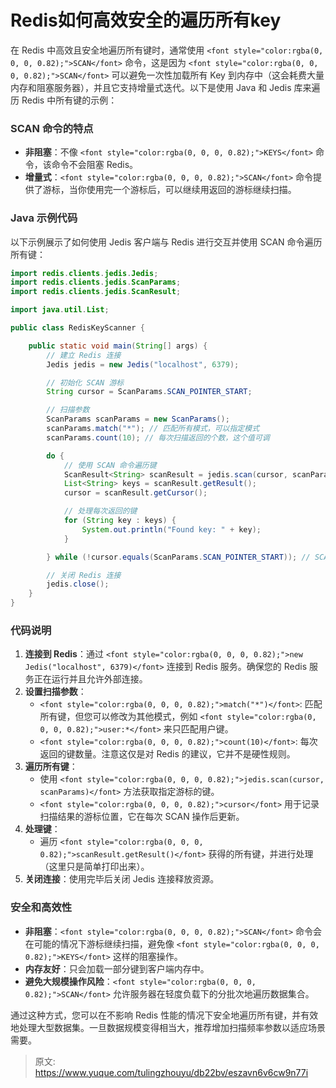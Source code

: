 # Redis如何高效安全的遍历所有key

<font style="color:rgba(0, 0, 0, 0.82);">在 Redis 中高效且安全地遍历所有键时，通常使用 </font>`<font style="color:rgba(0, 0, 0, 0.82);">SCAN</font>`<font style="color:rgba(0, 0, 0, 0.82);"> 命令，这是因为 </font>`<font style="color:rgba(0, 0, 0, 0.82);">SCAN</font>`<font style="color:rgba(0, 0, 0, 0.82);"> 可以避免一次性加载所有 Key 到内存中（这会耗费大量内存和阻塞服务器），并且它支持增量式迭代。以下是使用 Java 和 Jedis 库来遍历 Redis 中所有键的示例：</font>

### <font style="color:rgba(0, 0, 0, 0.82);">SCAN 命令的特点</font>
+ **<font style="color:rgba(0, 0, 0, 0.82);">非阻塞</font>**<font style="color:rgba(0, 0, 0, 0.82);">：不像</font><font style="color:rgba(0, 0, 0, 0.82);"> </font>`<font style="color:rgba(0, 0, 0, 0.82);">KEYS</font>`<font style="color:rgba(0, 0, 0, 0.82);"> </font><font style="color:rgba(0, 0, 0, 0.82);">命令，该命令不会阻塞 Redis。</font>
+ **<font style="color:rgba(0, 0, 0, 0.82);">增量式</font>**<font style="color:rgba(0, 0, 0, 0.82);">：</font>`<font style="color:rgba(0, 0, 0, 0.82);">SCAN</font>`<font style="color:rgba(0, 0, 0, 0.82);"> </font><font style="color:rgba(0, 0, 0, 0.82);">命令提供了游标，当你使用完一个游标后，可以继续用返回的游标继续扫描。</font>

### <font style="color:rgba(0, 0, 0, 0.82);">Java 示例代码</font>
<font style="color:rgba(0, 0, 0, 0.82);">以下示例展示了如何使用 Jedis 客户端与 Redis 进行交互并使用 SCAN 命令遍历所有键：</font>

```java
import redis.clients.jedis.Jedis;  
import redis.clients.jedis.ScanParams;  
import redis.clients.jedis.ScanResult;  

import java.util.List;  

public class RedisKeyScanner {  

    public static void main(String[] args) {  
        // 建立 Redis 连接  
        Jedis jedis = new Jedis("localhost", 6379);  

        // 初始化 SCAN 游标  
        String cursor = ScanParams.SCAN_POINTER_START;  

        // 扫描参数  
        ScanParams scanParams = new ScanParams();  
        scanParams.match("*"); // 匹配所有模式，可以指定模式  
        scanParams.count(10); // 每次扫描返回的个数，这个值可调  

        do {  
            // 使用 SCAN 命令遍历键  
            ScanResult<String> scanResult = jedis.scan(cursor, scanParams);  
            List<String> keys = scanResult.getResult();  
            cursor = scanResult.getCursor();  

            // 处理每次返回的键  
            for (String key : keys) {  
                System.out.println("Found key: " + key);  
            }  

        } while (!cursor.equals(ScanParams.SCAN_POINTER_START)); // SCAN 命令从头到尾遍历  

        // 关闭 Redis 连接  
        jedis.close();  
    }  
}
```

### <font style="color:rgba(0, 0, 0, 0.82);">代码说明</font>
1. **<font style="color:rgba(0, 0, 0, 0.82);">连接到 Redis</font>**<font style="color:rgba(0, 0, 0, 0.82);">：通过</font><font style="color:rgba(0, 0, 0, 0.82);"> </font>`<font style="color:rgba(0, 0, 0, 0.82);">new Jedis("localhost", 6379)</font>`<font style="color:rgba(0, 0, 0, 0.82);"> </font><font style="color:rgba(0, 0, 0, 0.82);">连接到 Redis 服务。确保您的 Redis 服务正在运行并且允许外部连接。</font>
2. **<font style="color:rgba(0, 0, 0, 0.82);">设置扫描参数</font>**<font style="color:rgba(0, 0, 0, 0.82);">：</font>
    - `<font style="color:rgba(0, 0, 0, 0.82);">match("*")</font>`<font style="color:rgba(0, 0, 0, 0.82);">: 匹配所有键，但您可以修改为其他模式，例如</font><font style="color:rgba(0, 0, 0, 0.82);"> </font>`<font style="color:rgba(0, 0, 0, 0.82);">user:*</font>`<font style="color:rgba(0, 0, 0, 0.82);"> </font><font style="color:rgba(0, 0, 0, 0.82);">来只匹配用户键。</font>
    - `<font style="color:rgba(0, 0, 0, 0.82);">count(10)</font>`<font style="color:rgba(0, 0, 0, 0.82);">: 每次返回的键数量。注意这仅是对 Redis 的建议，它并不是硬性规则。</font>
3. **<font style="color:rgba(0, 0, 0, 0.82);">遍历所有键</font>**<font style="color:rgba(0, 0, 0, 0.82);">：</font>
    - <font style="color:rgba(0, 0, 0, 0.82);">使用</font><font style="color:rgba(0, 0, 0, 0.82);"> </font>`<font style="color:rgba(0, 0, 0, 0.82);">jedis.scan(cursor, scanParams)</font>`<font style="color:rgba(0, 0, 0, 0.82);"> </font><font style="color:rgba(0, 0, 0, 0.82);">方法获取指定游标的键。</font>
    - `<font style="color:rgba(0, 0, 0, 0.82);">cursor</font>`<font style="color:rgba(0, 0, 0, 0.82);"> </font><font style="color:rgba(0, 0, 0, 0.82);">用于记录扫描结果的游标位置，它在每次 SCAN 操作后更新。</font>
4. **<font style="color:rgba(0, 0, 0, 0.82);">处理键</font>**<font style="color:rgba(0, 0, 0, 0.82);">：</font>
    - <font style="color:rgba(0, 0, 0, 0.82);">遍历</font><font style="color:rgba(0, 0, 0, 0.82);"> </font>`<font style="color:rgba(0, 0, 0, 0.82);">scanResult.getResult()</font>`<font style="color:rgba(0, 0, 0, 0.82);"> </font><font style="color:rgba(0, 0, 0, 0.82);">获得的所有键，并进行处理（这里只是简单打印出来）。</font>
5. **<font style="color:rgba(0, 0, 0, 0.82);">关闭连接</font>**<font style="color:rgba(0, 0, 0, 0.82);">：使用完毕后关闭 Jedis 连接释放资源。</font>

### <font style="color:rgba(0, 0, 0, 0.82);">安全和高效性</font>
+ **<font style="color:rgba(0, 0, 0, 0.82);">非阻塞</font>**<font style="color:rgba(0, 0, 0, 0.82);">：</font>`<font style="color:rgba(0, 0, 0, 0.82);">SCAN</font>`<font style="color:rgba(0, 0, 0, 0.82);"> </font><font style="color:rgba(0, 0, 0, 0.82);">命令会在可能的情况下游标继续扫描，避免像</font><font style="color:rgba(0, 0, 0, 0.82);"> </font>`<font style="color:rgba(0, 0, 0, 0.82);">KEYS</font>`<font style="color:rgba(0, 0, 0, 0.82);"> </font><font style="color:rgba(0, 0, 0, 0.82);">这样的阻塞操作。</font>
+ **<font style="color:rgba(0, 0, 0, 0.82);">内存友好</font>**<font style="color:rgba(0, 0, 0, 0.82);">：只会加载一部分键到客户端内存中。</font>
+ **<font style="color:rgba(0, 0, 0, 0.82);">避免大规模操作风险</font>**<font style="color:rgba(0, 0, 0, 0.82);">：</font>`<font style="color:rgba(0, 0, 0, 0.82);">SCAN</font>`<font style="color:rgba(0, 0, 0, 0.82);"> </font><font style="color:rgba(0, 0, 0, 0.82);">允许服务器在轻度负载下的分批次地遍历数据集合。</font>

<font style="color:rgba(0, 0, 0, 0.82);">通过这种方式，您可以在不影响 Redis 性能的情况下安全地遍历所有键，并有效地处理大型数据集。一旦数据规模变得相当大，推荐增加扫描频率参数以适应场景需要。</font>



> 原文: <https://www.yuque.com/tulingzhouyu/db22bv/eszavn6v6cw9n77i>